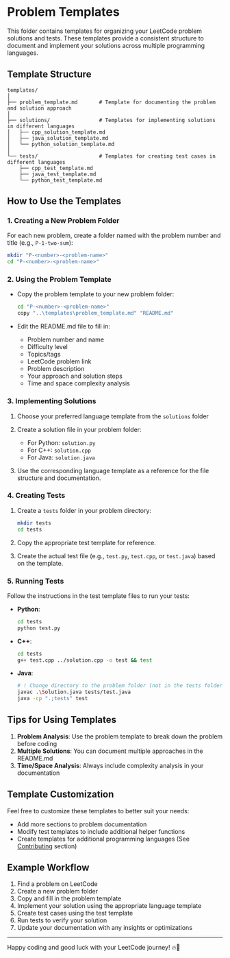 # Problem Templates

This folder contains templates for organizing your LeetCode problem solutions and tests. These templates provide a consistent structure to document and implement your solutions across multiple programming languages.

## Template Structure

```
templates/
│
├── problem_template.md       # Template for documenting the problem and solution approach
│
├── solutions/                # Templates for implementing solutions in different languages
│   ├── cpp_solution_template.md
│   ├── java_solution_template.md
│   └── python_solution_template.md
│
└── tests/                    # Templates for creating test cases in different languages
    ├── cpp_test_template.md
    ├── java_test_template.md
    └── python_test_template.md
```

## How to Use the Templates

### 1. Creating a New Problem Folder

For each new problem, create a folder named with the problem number and title (e.g., `P-1-two-sum`):

```bash
mkdir "P-<number>-<problem-name>"
cd "P-<number>-<problem-name>"
```

### 2. Using the Problem Template

- Copy the problem template to your new problem folder:

  ```bash
  cd "P-<number>-<problem-name>"
  copy "..\templates\problem_template.md" "README.md"
  ```

- Edit the README.md file to fill in:
  - Problem number and name
  - Difficulty level
  - Topics/tags
  - LeetCode problem link
  - Problem description
  - Your approach and solution steps
  - Time and space complexity analysis

### 3. Implementing Solutions

1. Choose your preferred language template from the `solutions` folder
2. Create a solution file in your problem folder:

   - For Python: `solution.py`
   - For C++: `solution.cpp`
   - For Java: `solution.java`

3. Use the corresponding language template as a reference for the file structure and documentation.

### 4. Creating Tests

1. Create a `tests` folder in your problem directory:

   ```bash
   mkdir tests
   cd tests
   ```

2. Copy the appropriate test template for reference.

3. Create the actual test file (e.g., `test.py`, `test.cpp`, or `test.java`) based on the template.

### 5. Running Tests

Follow the instructions in the test template files to run your tests:

- **Python**:

  ```bash
  cd tests
  python test.py
  ```

- **C++**:

  ```bash
  cd tests
  g++ test.cpp ../solution.cpp -o test && test
  ```

- **Java**:
  ```bash
  # ! Change directory to the problem folder (not in the tests folder)!
  javac .\Solution.java tests/test.java
  java -cp ".;tests" test
  ```

## Tips for Using Templates

1. **Problem Analysis**: Use the problem template to break down the problem before coding
2. **Multiple Solutions**: You can document multiple approaches in the README.md
3. **Time/Space Analysis**: Always include complexity analysis in your documentation

## Template Customization

Feel free to customize these templates to better suit your needs:

- Add more sections to problem documentation
- Modify test templates to include additional helper functions
- Create templates for additional programming languages (See [Contributing](../README.md/#contributing) section)

## Example Workflow

1. Find a problem on LeetCode
2. Create a new problem folder
3. Copy and fill in the problem template
4. Implement your solution using the appropriate language template
5. Create test cases using the test template
6. Run tests to verify your solution
7. Update your documentation with any insights or optimizations

---

Happy coding and good luck with your LeetCode journey! 🔥🚀
